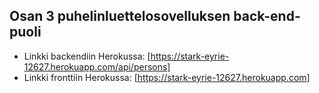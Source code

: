 ## Osan 3 puhelinluettelosovelluksen back-end- puoli

* Linkki backendiin Herokussa: [https://stark-eyrie-12627.herokuapp.com/api/persons]
* Linkki fronttiin Herokussa: [https://stark-eyrie-12627.herokuapp.com]
